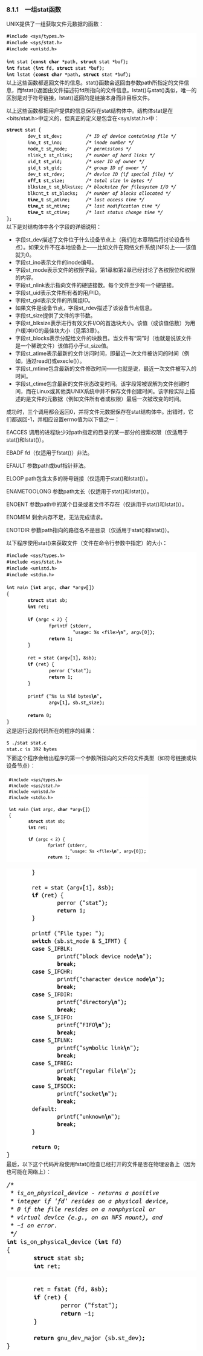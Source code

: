 ### 8.1.1　一组stat函数

UNIX提供了一组获取文件元数据的函数：



![334.png](../images/334.png)
以上这些函数都返回文件的信息。stat()函数会返回由参数path所指定的文件信息，而fstat()返回由文件描述符fd所指向的文件信息。lstat()与stat()类似，唯一的区别是对于符号链接，lstat()返回的是链接本身而非目标文件。

以上这些函数都把用户提供的信息保存在stat结构体中。结构体stat是在<bits/stat.h>中定义的，但真正的定义是包含在<sys/stat.h>中：



![335.png](../images/335.png)
以下是对结构体中各个字段的详细说明：

+ 字段st_dev描述了文件位于什么设备节点上（我们在本章稍后将讨论设备节点）。如果文件不在本地设备上——比如文件在网络文件系统(NFS)上——该值就为0。
+ 字段st_ino表示文件的inode编号。
+ 字段st_mode表示文件的权限字段。第1章和第2章已经讨论了各权限位和权限的内容。
+ 字段st_nlink表示指向文件的硬链接数。每个文件至少有一个硬链接。
+ 字段st_uid表示文件所有者的用户ID。
+ 字段st_gid表示文件的所属组ID。
+ 如果文件是设备节点，字段st_rdev描述了该设备节点信息。
+ 字段st_size提供了文件的字节数。
+ 字段st_blksize表示进行有效文件I/O的首选块大小。该值（或该值倍数）为用户缓冲I/O的最佳块大小（见第3章）。
+ 字段st_blocks表示分配给文件的块数目。当文件有“洞”时（也就是说该文件是一个稀疏文件）该值将小于st_size值。
+ 字段st_atime表示最新的文件访问时间，即最近一次文件被访问的时间（例如，通过read()或execle()）。
+ 字段st_mtime包含最新的文件修改时间——也就是说，最近一次文件被写入的时间。
+ 字段st_ctime包含最新的文件状态改变时间。该字段常被误解为文件创建时间，而在Linux或其他类UNIX系统中并不保存文件创建时间。该字段实际上描述的是文件的元数据（例如文件所有者或权限）最后一次被改变的时间。

成功时，三个调用都会返回0，并将文件元数据保存在stat结构体中。出错时，它们都返回-1，并相应设置errno值为以下值之一：

EACCES 调用的进程缺少对path指定的目录的某一部分的搜索权限（仅适用于stat()和lstat()）。

EBADF fd（仅适用于fstat()）非法。

EFAULT 参数path或buf指针非法。

ELOOP path包含太多的符号链接（仅适用于stat()和lstat()）。

ENAMETOOLONG 参数path太长（仅适用于stat()和lstat()）。

ENOENT 参数path中的某个目录或者文件不存在（仅适用于stat()和lstat()）。

ENOMEM 剩余内存不足，无法完成请求。

ENOTDIR 参数path指向的路径名不是目录（仅适用于stat()和lstat()）。

以下程序使用stat()来获取文件（文件在命令行参数中指定）的大小：



![336.png](../images/336.png)
这是运行这段代码所在的程序的结果：



![337.png](../images/337.png)
下面这个程序会给出程序的第一个参数所指向的文件的文件类型（如符号链接或块设备节点）：



![338.png](../images/338.png)


![339.png](../images/339.png)
最后，以下这个代码片段使用fstat()检查已经打开的文件是否在物理设备上（因为也可能在网络上）：



![340.png](../images/340.png)


![341.png](../images/341.png)
